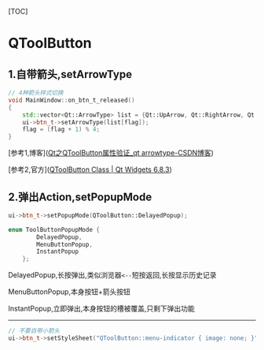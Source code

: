 [TOC]



# QToolButton

## 1.自带箭头,setArrowType

```c++
// 4种箭头样式切换
void MainWindow::on_btn_t_released()
{
    std::vector<Qt::ArrowType> list = {Qt::UpArrow, Qt::RightArrow, Qt::DownArrow, Qt::LeftArrow};
    ui->btn_t->setArrowType(list[flag]);
    flag = (flag + 1) % 4;
}
```

[参考1,博客]([Qt之QToolButton属性验证_qt arrowtype-CSDN博客](https://blog.csdn.net/weixin_40953784/article/details/104459823))

[参考2,官方]([QToolButton Class | Qt Widgets 6.8.3](https://doc.qt.io/qt-6/qtoolbutton.html))

## 2.弹出Action,setPopupMode

```c++
ui->btn_t->setPopupMode(QToolButton::DelayedPopup);
```

```c++
enum ToolButtonPopupMode {
        DelayedPopup,
        MenuButtonPopup,
        InstantPopup
    };
```

DelayedPopup,长按弹出,类似浏览器`<--`短按返回,长按显示历史记录

MenuButtonPopup,本身按钮+箭头按钮

InstantPopup,立即弹出,本身按钮的槽被覆盖,只剩下弹出功能

---

```c++
// 不要自带小箭头
ui->btn_t->setStyleSheet("QToolButton::menu-indicator { image: none; }");
```



